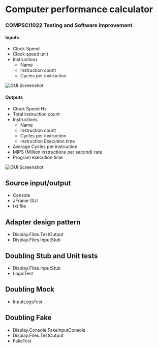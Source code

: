 # Computer performance calculator
### COMPSCI1022 Testing and Software Improvement
#### Inputs
* Clock Speed
* Clock speed unit
* Instructions
  * Name
  * Instruction count
  * Cycles per instruction

![GUI Screenshot](https://i.imgur.com/rvE25kM.png)
    
#### Outputs
* Clock Speed Hz
* Total instruction count
* Instructions
    * Name
    * Instruction count
    * Cycles per instruction
    * Instruction Execution time
* Average Cycles per instruction
* MIPS (Million instructions per second) rate
* Program execution time

![GUI Screenshot](https://i.imgur.com/rUfgFWM.png)

## Source input/output
* Console
* JFrame GUI
* txt file

## Adapter design pattern
* Display.Files.TestOutput
* Display.Files.InputStub

## Doubling Stub and Unit tests
* Display.Files.InputStub
* LogicTest

## Doubling Mock
* InputLogsTest

## Doubling Fake
* Display.Console.FakeInputConsole
* Display.Files.TestOutput
* FakeTest

